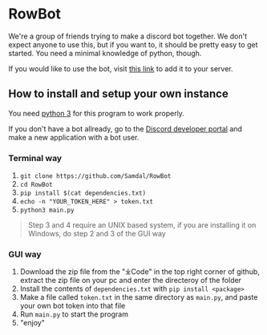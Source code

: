 
# RowBot

We're a group of friends trying to make a discord bot together. We don't expect anyone to use this, but if you want to, it should be pretty easy to get started. You need a minimal knowledge of python, though.

If you would like to use the bot, visit [this link](https://discordapp.com/oauth2/authorize?client_id=669896811632263168&permissions=8&scope=bot) to add it to your server.

## How to install and setup your own instance
You need [python 3](https://www.python.org/downloads/ "Download here") for this program to work properly. 

If you don't have a bot allready, go to the [Discord developer portal](http://discord.com/developers/applications/) and make a new application with a bot user. 

### Terminal way
1. `git clone https://github.com/Samdal/RowBot`
2. `cd RowBot`
3. `pip install $(cat dependencies.txt)`
4. `echo -n "YOUR_TOKEN_HERE" > token.txt`
5. `python3 main.py`
> Step 3 and 4 require an UNIX based system, if you are installing it on Windows, do step 2 and 3 of the GUI way

### GUI way
1. Download the zip file from the "⤓Code" in the top right corner of github, extract the zip file on your pc and enter the directeroy of the folder
2. Install the contents of `dependencies.txt` with `pip install <package>`
3. Make a file called `token.txt` in the same directory as ``main.py``, and paste your own bot token into that file
4. Run `main.py` to start the program
5. "enjoy"
